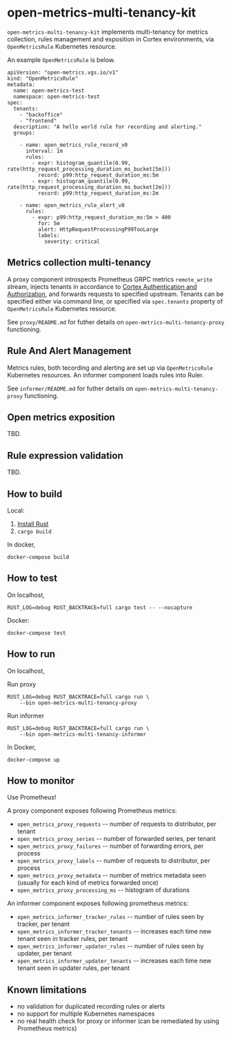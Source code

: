 open-metrics-multi-tenancy-kit
=================================

`open-metrics-multi-tenancy-kit` implements multi-tenancy for metrics collection,
rules management and exposition in Cortex environments, via `OpenMetricsRule`
Kubernetes resource.

An example `OpenMetricsRule` is below.

```
apiVersion: "open-metrics.vgs.io/v1"
kind: "OpenMetricsRule"
metadata:
  name: open-metrics-test
  namespace: open-metrics-test
spec:
  tenants:
    - "backoffice"
    - "frontend"
  description: "A hello world rule for recording and alerting."
  groups:

    - name: open_metrics_rule_record_v0
      interval: 1m
      rules:
        - expr: histogram_quantile(0.99, rate(http_request_processing_duration_ms_bucket[5m]))
          record: p99:http_request_duration_ms:5m
        - expr: histogram_quantile(0.99, rate(http_request_processing_duration_ms_bucket[2m]))
          record: p99:http_request_duration_ms:2m

    - name: open_metrics_rule_alert_v0
      rules:
        - expr: p99:http_request_duration_ms:5m > 400
          for: 5m
          alert: HttpRequestProcessingP99TooLarge
          labels:
            severity: critical
```



Metrics collection multi-tenancy
--------------------------------
A proxy component introspects Prometheus GRPC metrics `remote_write` stream,
injects tenants in accordance to 
[Cortex Authentication and Authorization](https://cortexmetrics.io/docs/guides/auth/),
and forwards requests to specified upstream. Tenants can be specified either
via command line, or specified via `spec.tenants` property of 
`OpenMetricsRule` Kubernetes resource.

See `proxy/README.md` for futher details on `open-metrics-multi-tenancy-proxy` functioning.

Rule And Alert Management
-------------------------
Metrics rules, both tecording and alerting are set up via `OpenMetricsRule` Kubernetes resources.
An informer component loads rules into Ruler.

See `informer/README.md` for futher details on `open-metrics-multi-tenancy-proxy` functioning.

Open metrics exposition
-----------------------
TBD.

Rule expression validation
--------------------------
TBD.

How to build
-------------

Local:

1) [Install Rust](https://doc.rust-lang.org/cargo/getting-started/installation.html)
2) `cargo build`

In docker,

`docker-compose build`

How to test
-----------

On localhost,

```
RUST_LOG=debug RUST_BACKTRACE=full cargo test -- --nocapture
```

Docker:

`docker-compose test`

How to run
----------
On localhost,

Run proxy
```
RUST_LOG=debug RUST_BACKTRACE=full cargo run \
    --bin open-metrics-multi-tenancy-proxy
```

Run informer

```
RUST_LOG=debug RUST_BACKTRACE=full cargo run \
    --bin open-metrics-multi-tenancy-informer
```

In Docker,

`docker-compose up`


How to monitor
--------------

Use Prometheus!

A proxy component exposes following Prometheus metrics:

- `open_metrics_proxy_requests`           -- number of requests to distributor, per tenant
- `open_metrics_proxy_series`             -- number of forwarded series, per tenant
- `open_metrics_proxy_failures`           -- number of forwarding errors, per process
- `open_metrics_proxy_labels`             -- number of requests to distributor, per process
- `open_metrics_proxy_metadata`           -- number of metrics metadata seen (usually for each kind of metrics forwarded once)
- `open_metrics_proxy_processing_ms`      -- histogram of durations

An informer component exposes following prometheus metrics:

- `open_metrics_informer_tracker_rules`   -- number of rules seen by tracker, per tenant
- `open_metrics_informer_tracker_tenants` -- increases each time new tenant seen in tracker rules, per tenant
- `open_metrics_informer_updater_rules`   -- number of rules seen by updater, per tenant
- `open_metrics_informer_updater_tenants` -- increases each time new tenant seen in updater rules, per tenant


Known limitations
------------------
- no validation for duplicated recording rules or alerts
- no support for multiple Kubernetes namespaces
- no real health check for proxy or informer (can be remediated by using Prometheus metrics)
